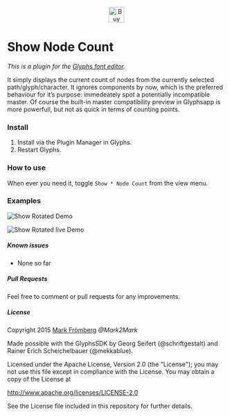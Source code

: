 <p align="center"> 
<a href='https://ko-fi.com/M4M580HG' target='_blank'><img height='36' style='border:0px;height:36px;' src='https://az743702.vo.msecnd.net/cdn/kofi1.png?v=0' border='0' alt='Buy Me a Coffee at ko-fi.com' /></a>
</p>

# Show Node Count

*This is a plugin for the [Glyphs font editor](http://glyphsapp.com/).*  

It simply displays the current count of nodes from the currently selected path/glyph/character. It ignores components by now, which is the preferred behaviour for it’s purpose: immedeately spot a potentially incompatible master. Of course the built-in master compatibility preview in Glyphsapp is more powerfull, but not as quick in terms of counting points.

### Install

1. Install via the Plugin Manager in Glyphs.
2. Restart Glyphs.

### How to use

When ever you need it, toggle `Show * Node Count` from the view menu.

### Examples

![Show Rotated Demo](https://github.com/Mark2Mark/Glyphsapp-Plugins/blob/Screenshots/ShowNodeCount/Screenshots/ShowNodeCount-Mark-Froemberg-1200.png?raw=true "Show Rotated Demo")

![Show Rotated live Demo](https://github.com/Mark2Mark/Glyphsapp-Plugins/blob/Screenshots/ShowNodeCount/Screenshots/ShowNodeCount_Mark-Froemberg.gif?raw=true "Show Rotated live Demo")



##### Known issues

- None so far

##### Pull Requests

Feel free to comment or pull requests for any improvements.

##### License

Copyright 2015 [Mark Frömberg](http://www.markfromberg.com/) *@Mark2Mark*

Made possible with the GlyphsSDK by Georg Seifert (@schriftgestalt) and Rainer Erich Scheichelbauer (@mekkablue).

Licensed under the Apache License, Version 2.0 (the "License");
you may not use this file except in compliance with the License.
You may obtain a copy of the License at

http://www.apache.org/licenses/LICENSE-2.0

See the License file included in this repository for further details.

